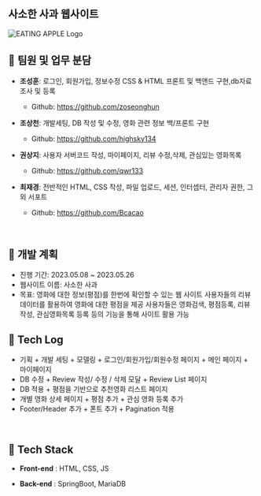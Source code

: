 
## 사소한 사과 웹사이트
![EATING APPLE Logo](src/main/resources/static/assets/img/logo4.png)

## 👥 팀원 및 업무 분담

- **조성훈**: 로그인, 회원가입, 정보수정 CSS & HTML 프론트 및 백앤드 구현,db자료조사 및 등록
  - Github: https://github.com/zoseonghun

- **조상천**: 개발세팅, DB 작성 및 수정, 영화 관련 정보 백/프론트 구현
  - Github: https://github.com/highsky134
- **권상지**:  사용자 서버코드 작성, 마이페이지, 리뷰 수정,삭제, 관심있는 영화목록 
  - Github: https://github.com/qwr133
- **최재경**: 전반적인 HTML, CSS 작성, 파일 업로드, 세션, 인터셉터, 관리자 권한, 그 외 서포트
  - Github: https://github.com/Bcacao
<br>

## 📆 개발 계획

- 진행 기간: 2023.05.08 ~ 2023.05.26
- 웹사이트 이름: 사소한 사과
- 목표: 영화에 대한 정보(평점)를 한번에 확인할 수 있는 웹 사이트
        사용자들의 리뷰 데이터를 활용하여 영화에 대한 평점을 제공
        사용자들은 영화검색, 평점등록, 리뷰작성, 관심영화목록 등록 등의 기능을 통해 사이트 활용 가능


## 📒 Tech Log

- 기획 + 개발 세팅 + 모델링 + 로그인/회원가입/회원수정 페이지 + 메인 페이지 + 마이페이지</a>
- DB 수정 + Review 작성/ 수정 / 삭제 모달 + Review List 페이지 </a>
- DB 적용 + 평점을 기반으로 추천영화 리스트 페이지</a>
- 개별 영화 상세 페이지 + 평점 추가 + 관심 영화 등록 추가</a>
- Footer/Header 추가 + 폰트 추가 + Pagination 적용 </a>

<br>

## 🔧 Tech Stack

- **Front-end** : HTML, CSS, JS
  
- **Back-end** : SpringBoot, MariaDB
  

<br>



